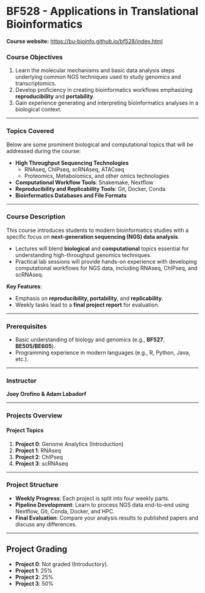 # **BF528 - Applications in Translational Bioinformatics**  

**Course website:** https://bu-bioinfo.github.io/bf528/index.html

### **Course Objectives**  
1. Learn the molecular mechanisms and basic data analysis steps underlying common NGS techniques used to study genomics and transcriptomics.  
2. Develop proficiency in creating bioinformatics workflows emphasizing **reproducibility** and **portability**.  
3. Gain experience generating and interpreting bioinformatics analyses in a biological context.  

---

### **Topics Covered**  
Below are some prominent biological and computational topics that will be addressed during the course:  
- **High Throughput Sequencing Technologies**  
  - RNAseq, ChIPseq, scRNAseq, ATACseq  
  - Proteomics, Metabolomics, and other omics technologies  
- **Computational Workflow Tools**: Snakemake, Nextflow  
- **Reproducibility and Replicability Tools**: Git, Docker, Conda  
- **Bioinformatics Databases and File Formats**

---

### **Course Description**  
This course introduces students to modern bioinformatics studies with a specific focus on **next-generation sequencing (NGS) data analysis**.  
- Lectures will blend **biological** and **computational** topics essential for understanding high-throughput genomics techniques.  
- Practical lab sessions will provide hands-on experience with developing computational workflows for NGS data, including RNAseq, ChIPseq, and scRNAseq.  

**Key Features**:  
- Emphasis on **reproducibility, portability**, and **replicability**.  
- Weekly tasks lead to a **final project report** for evaluation.  

---

### **Prerequisites**  
- Basic understanding of biology and genomics (e.g., **BF527**, **BE505/BE605**).  
- Programming experience in modern languages (e.g., R, Python, Java, etc.).  

---

### **Instructor**  
**Joey Orofino & Adam Labadorf**  

---

### **Projects Overview**  

#### **Project Topics**  
1. **Project 0**: Genome Analytics (Introduction)  
2. **Project 1**: RNAseq  
3. **Project 2**: ChIPseq  
4. **Project 3**: scRNAseq  

---

### **Project Structure**  
- **Weekly Progress**: Each project is split into four weekly parts.  
- **Pipeline Development**: Learn to process NGS data end-to-end using Nextflow, Git, Conda, Docker, and HPC.  
- **Final Evaluation**: Compare your analysis results to published papers and discuss any differences.  

---

## **Project Grading**  
- **Project 0**: Not graded (Introductory).  
- **Project 1**: 25%  
- **Project 2**: 25%  
- **Project 3**: 50%  
